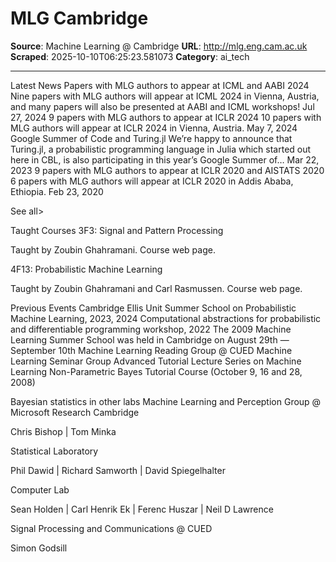 # MLG Cambridge

**Source**: Machine Learning @ Cambridge
**URL**: http://mlg.eng.cam.ac.uk
**Scraped**: 2025-10-10T06:25:23.581073
**Category**: ai_tech

---

Latest News
Papers with MLG authors to appear at ICML and AABI 2024
Nine papers with MLG authors will appear at ICML 2024 in Vienna, Austria, and many papers will also be presented at AABI and ICML workshops!
Jul 27, 2024
9 papers with MLG authors to appear at ICLR 2024
10 papers with MLG authors will appear at ICLR 2024 in Vienna, Austria.
May 7, 2024
Google Summer of Code and Turing.jl
We’re happy to announce that Turing.jl, a probabilistic programming language in Julia which started out here in CBL, is also participating in this year’s Google Summer of…
Mar 22, 2023
9 papers with MLG authors to appear at ICLR 2020 and AISTATS 2020
6 papers with MLG authors will appear at ICLR 2020 in Addis Ababa, Ethiopia.
Feb 23, 2020

See all>




Taught Courses
3F3: Signal and Pattern Processing

Taught by Zoubin Ghahramani. Course web page.

4F13: Probabilistic Machine Learning

Taught by Zoubin Ghahramani and Carl Rasmussen. Course web page.




Previous Events
Cambridge Ellis Unit Summer School on Probabilistic Machine Learning, 2023, 2024
Computational abstractions for probabilistic and differentiable programming workshop, 2022
The 2009 Machine Learning Summer School was held in Cambridge on August 29th — September 10th
Machine Learning Reading Group @ CUED
Machine Learning Seminar Group
Advanced Tutorial Lecture Series on Machine Learning
Non-Parametric Bayes Tutorial Course (October 9, 16 and 28, 2008)




Bayesian statistics in other labs
Machine Learning and Perception Group @ Microsoft Research Cambridge

Chris Bishop | Tom Minka

Statistical Laboratory

Phil Dawid | Richard Samworth | David Spiegelhalter

Computer Lab

Sean Holden | Carl Henrik Ek | Ferenc Huszar | Neil D Lawrence

Signal Processing and Communications @ CUED

Simon Godsill
